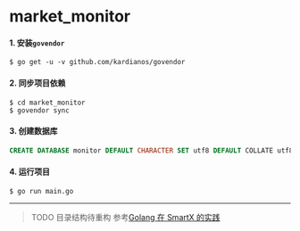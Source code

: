 # market_monitor

#### 1. 安装`govendor`
``` shell
$ go get -u -v github.com/kardianos/govendor

```

#### 2. 同步项目依赖
``` shell
$ cd market_monitor
$ govendor sync
```

#### 3. 创建数据库
``` sql
CREATE DATABASE monitor DEFAULT CHARACTER SET utf8 DEFAULT COLLATE utf8_general_ci;
``` 

#### 4. 运行项目
``` shell
$ go run main.go
```

---

> TODO 目录结构待重构
参考[Golang 在 SmartX 的实践](https://zhuanlan.zhihu.com/p/39326315)
